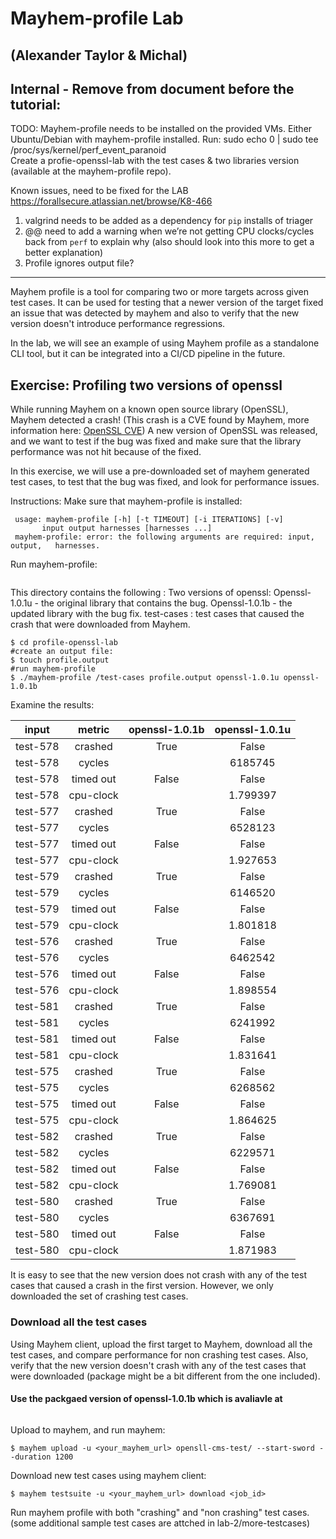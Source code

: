 # Mayhem-profile Lab
(Alexander Taylor & Michal)
--------------------------------------------------------------------------------
## Internal - Remove from document  before the tutorial:
TODO:
Mayhem-profile needs to be installed on the provided VMs.
Either Ubuntu/Debian with mayhem-profile installed.
Run:  sudo echo 0 | sudo tee /proc/sys/kernel/perf_event_paranoid  
Create a profie-openssl-lab with the test cases & two libraries version (available at the mayhem-profile repo).

Known issues, need to be fixed for the LAB
https://forallsecure.atlassian.net/browse/K8-466 
1. valgrind needs to be added as a dependency for `pip` installs of triager
2. @@ need to add a warning when we’re not getting CPU clocks/cycles back from `perf` to explain why (also should look into this more to get a better explanation) 
3. Profile ignores output file?

----------------------------------------------------------------------------------------------

Mayhem profile is a tool for comparing two or more targets across given
test cases.
It can be used for testing that a newer version of the target fixed an issue that was detected by mayhem
and also to verify that the new version doesn't introduce performance regressions.

In the lab, we will see an example of using Mayhem profile as a standalone CLI tool, but it can be integrated into a CI/CD pipeline in the future. 

## Exercise: Profiling two versions of openssl

While running Mayhem on a known open source library (OpenSSL), Mayhem detected a crash!
(This crash is a CVE found by Mayhem, more information here: [OpenSSL CVE](https://github.com/openssl/openssl/commit/610b66267e41a32805ab54cbc580c5a6d5826cb4#diff-5e137ee8834b94e9cb3fde78d900a21cL233))
A new version of OpenSSL was released, and we want to test if the bug was fixed and make sure that the library performance was not hit because of the fixed.

In this exercise, we will use a pre-downloaded set of mayhem generated test cases, to test that the bug was fixed, and look for performance issues.

Instructions:
Make sure that mayhem-profile is installed:

``` $ mayhem-profile
 usage: mayhem-profile [-h] [-t TIMEOUT] [-i ITERATIONS] [-v]
       input output harnesses [harnesses ...]
 mayhem-profile: error: the following arguments are required: input, output,   harnesses.
```

Run mayhem-profile:

```$cd mayhem-profile/lab-1 && ls
```

This directory contains the following :
Two versions of openssl:
Openssl-1.0.1u - the original library that contains the bug.
Openssl-1.0.1b - the updated library with the bug fix.
test-cases : test cases that caused the crash that were downloaded from Mayhem.  
	
```
$ cd profile-openssl-lab
#create an output file:
$ touch profile.output
#run mayhem-profile
$ ./mayhem-profile /test-cases profile.output openssl-1.0.1u openssl-1.0.1b
```

Examine the results:

| input     |  metric   | openssl-1.0.1b |  openssl-1.0.1u |
| :-------: | :-------: | :-------------:| :-------------: |
| test-578 | crashed   |   True         |  False          |
| test-578 | cycles    |                |  6185745        |
| test-578 | timed out | False          |  False          |
| test-578 | cpu-clock |                |  1.799397       |
| test-577 | crashed   | True           |  False          |
| test-577 |  cycles   |                |  6528123        |
| test-577 | timed out | False          |  False          |
| test-577 | cpu-clock |                |  1.927653       |
| test-579 | crashed   | True           |  False          |
| test-579 | cycles    |                |  6146520        |
| test-579 | timed out | False          |  False          |
| test-579 | cpu-clock |                |  1.801818       |
| test-576 | crashed   | True           |  False          |
| test-576 | cycles    |                |  6462542        |
| test-576 | timed out | False          |  False          |
| test-576 | cpu-clock |                |  1.898554       |
| test-581 | crashed   | True           |  False          |
| test-581 | cycles    |                |  6241992        |
| test-581 | timed out | False          |  False          |
| test-581 | cpu-clock |                |  1.831641       |
| test-575 | crashed   | True           |  False          |
| test-575 | cycles    |                |  6268562        |
| test-575 | timed out | False          |  False          |
| test-575 | cpu-clock |                |  1.864625       |
| test-582 | crashed   | True           |  False          |
| test-582 | cycles    |                |  6229571        |
| test-582 | timed out | False          |  False          |
| test-582 | cpu-clock |                |  1.769081       |
| test-580 |  crashed  |  True          |  False          |
| test-580 |  cycles   |                |  6367691        |
| test-580 | timed out | False          |  False          |
| test-580 | cpu-clock |                |  1.871983       |

It is easy to see that the new version does not crash with any of the test cases that caused a crash in the first version.
However, we only downloaded the set of crashing test cases.

### Download all the test cases

Using Mayhem client, upload the first target to Mayhem, download all the test cases, and compare performance for non crashing test cases.
Also, verify that the new version doesn't crash with any of the test cases that were downloaded (package might be a bit different from the one included).

#### Use the packgaed version of openssl-1.0.1b which is avaliavle at

``` $ <path_to>/mayhem-profile/lab-2
```
Upload to mayhem, and run mayhem:
```
$ mayhem upload -u <your_mayhem_url> opensll-cms-test/ --start-sword --duration 1200
```

Download new test cases using mayhem client:
```
$ mayhem testsuite -u <your_mayhem_url> download <job_id>
```

Run mayhem profile with both "crashing" and "non crashing" test cases.
(some additional sample test cases are attched in lab-2/more-testcases)
